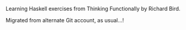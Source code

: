 Learning Haskell exercises from Thinking Functionally by Richard Bird.

Migrated from alternate Git account, as usual...!
